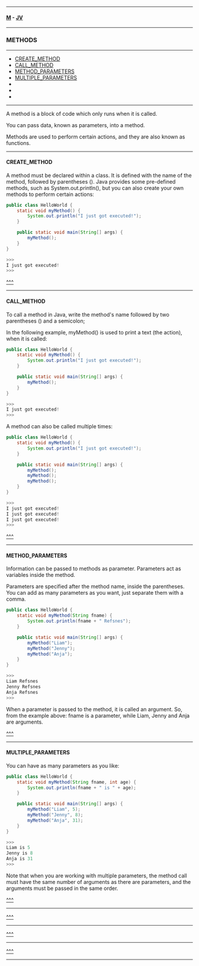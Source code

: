 
---

#### [M](https://github.com/ttltrk/TTT/blob/master/menu.md) - [JV](https://github.com/ttltrk/TTT/tree/master/JV/JV.md)

---

### METHODS

---

* [CREATE_METHOD](#CREATE_METHOD)
* [CALL_METHOD](#CALL_METHOD)
* [METHOD_PARAMETERS](#METHOD_PARAMETERS)
* [MULTIPLE_PARAMETERS](#MULTIPLE_PARAMETERS)
* [](#)
* [](#)
* [](#)

---

A method is a block of code which only runs when it is called.

You can pass data, known as parameters, into a method.

Methods are used to perform certain actions, and they are also known as functions.

---

#### CREATE_METHOD

A method must be declared within a class. It is defined with the name of the method, followed by parentheses (). Java provides some pre-defined methods, such as System.out.println(), but you can also create your own methods to perform certain actions:

```java
public class HelloWorld {
    static void myMethod() {
        System.out.println("I just got executed!");
    }

    public static void main(String[] args) {
        myMethod();
    }
}

>>>
I just got executed!
>>>
```

[^^^](#METHODS)

---

#### CALL_METHOD

To call a method in Java, write the method's name followed by two parentheses () and a semicolon;

In the following example, myMethod() is used to print a text (the action), when it is called:

```java
public class HelloWorld {
    static void myMethod() {
        System.out.println("I just got executed!");
    }

    public static void main(String[] args) {
        myMethod();
    }
}

>>>
I just got executed!
>>>
```

A method can also be called multiple times:

```java
public class HelloWorld {
    static void myMethod() {
        System.out.println("I just got executed!");
    }

    public static void main(String[] args) {
        myMethod();
        myMethod();
        myMethod();
    }
}

>>>
I just got executed!
I just got executed!
I just got executed!
>>>
```

[^^^](#METHODS)

---

#### METHOD_PARAMETERS

Information can be passed to methods as parameter. Parameters act as variables inside the method.

Parameters are specified after the method name, inside the parentheses. You can add as many parameters as you want, just separate them with a comma.

```java
public class HelloWorld {
    static void myMethod(String fname) {
        System.out.println(fname + " Refsnes");
    }

    public static void main(String[] args) {
        myMethod("Liam");
        myMethod("Jenny");
        myMethod("Anja");
    }
}

>>>
Liam Refsnes
Jenny Refsnes
Anja Refsnes
>>>
```

When a parameter is passed to the method, it is called an argument. So, from the example above: fname is a parameter, while Liam, Jenny and Anja are arguments.

[^^^](#METHODS)

---

#### MULTIPLE_PARAMETERS

You can have as many parameters as you like:

```java
public class HelloWorld {
    static void myMethod(String fname, int age) {
        System.out.println(fname + " is " + age);
    }

    public static void main(String[] args) {
        myMethod("Liam", 5);
        myMethod("Jenny", 8);
        myMethod("Anja", 31);
    }
}

>>>
Liam is 5
Jenny is 8
Anja is 31
>>>
```

Note that when you are working with multiple parameters, the method call must have the same number of arguments as there are parameters, and the arguments must be passed in the same order.

[^^^](#METHODS)

---

[^^^](#METHODS)

---

[^^^](#METHODS)

---

[^^^](#METHODS)

---
